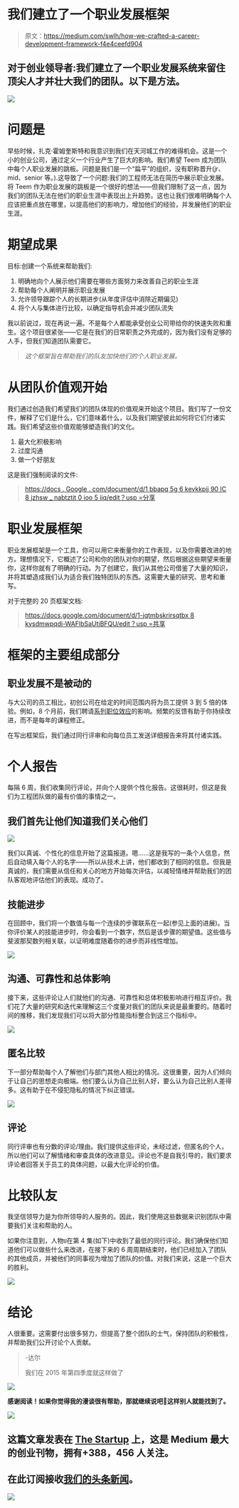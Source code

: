 # 我们建立了一个职业发展框架

> 原文：<https://medium.com/swlh/how-we-crafted-a-career-development-framework-f4e4ceefd904>

## 对于创业领导者:我们建立了一个职业发展系统来留住顶尖人才并壮大我们的团队。以下是方法。

![](img/64d9cfacf46f3ab16404fe3ea003e748.png)

# 问题是

早些时候，扎克·霍姆奎斯特和我意识到我们在天河城工作的难得机会。这是一个小的创业公司，通过定义一个行业产生了巨大的影响。我们希望 Teem 成为团队中每个人职业发展的跳板。问题是我们是一个“扁平”的组织，没有职称晋升(jr、mid、senior 等。).这导致了一个问题:我们的工程师无法在简历中展示职业发展。将 Teem 作为职业发展的跳板是一个很好的想法——但我们限制了这一点，因为我们的团队无法在他们的职业生涯中表现出上升趋势。这也让我们很难明确每个人应该把重点放在哪里，以提高他们的影响力，增加他们的经验，并发展他们的职业生涯。

# 期望成果

目标:创建一个系统来帮助我们:

1.  明确地向个人展示他们需要在哪些方面努力来改善自己的职业生涯
2.  帮助每个人阐明并展示职业发展
3.  允许领导跟踪个人的长期进步(从年度评估中消除近期偏见)
4.  将个人与集体进行比较，以确定指导机会并减少团队流失

我以前说过，现在再说一遍。不是每个人都能承受创业公司带给你的快速失败和重生。这个项目很紧张——它是在我们的日常职责之外完成的，因为我们没有足够的人手，但我们知道团队需要它。

> *这个框架旨在帮助我们的队友加快他们的个人职业发展。*

# 从团队价值观开始

我们通过创造我们希望我们的团队体现的价值观来开始这个项目。我们写了一份文件，解释了它们是什么，它们意味着什么，以及我们期望彼此如何将它们付诸实践。我们希望这些价值观能够塑造我们的文化。

1.  最大化积极影响
2.  过度沟通
3.  做一个好朋友

这是我们强制阅读的文件:

> [https://docs . Google . com/document/d/1 bbapq 5g 6 kevkkpij 90 IC 8 jzhsw _ nabtztjt 0 ioo 5 iiq/edit？usp =分享](https://docs.google.com/document/d/1BbApQ5G6kEvKkPij90IC8JZhsw_NABtZTJT0IoO5IIQ/edit?usp=sharing)

# 职业发展框架

职业发展框架是一个工具，你可以用它来衡量你的工作表现，以及你需要改进的地方。理想情况下，它概述了公司和你的团队对你的期望，然后根据这些期望来衡量你，这样你就有了明确的行动。为了创建它，我们从其他公司借鉴了大量的知识，并将其塑造成我们认为适合我们独特团队的东西。这需要大量的研究、思考和重写。

对于完整的 20 页框架文档:

> [https://docs.google.com/document/d/1-jqtmbskrirsqtbx 8 kysdmwpqdj-WAFlbSaUtjBFQU/edit？usp =共享](https://docs.google.com/document/d/1--jQTMBSkrIRSqTBX8KYsDmWpQdJ-WAFlbSaUtjBFQU/edit?usp=sharing)

# 框架的主要组成部分

## 职业发展不是被动的

与大公司的员工相比，初创公司在给定的时间范围内将为员工提供 3 到 5 倍的体验。例如，8 个月前，我们聘请[系列职位效应](https://medium.com/u/e5c8912fa949#Recency_effect)的影响。频繁的反馈有助于你持续改进，而不是每年的课程修正。

在写出框架后，我们通过同行评审和向每位员工发送详细报告来将其付诸实践。

# 个人报告

每隔 6 周，我们收集同行评论，并向个人提供个性化报告。这很耗时，但这是我们为工程团队做的最有价值的事情之一。

## 我们首先让他们知道我们关心他们

![](img/f2a15cdba526261f6ae30218fd35cfa2.png)

我们以真诚、个性化的信息开始了这篇报道。嗯……这是我写的一条个人信息，然后自动填入每个人的名字——所以从技术上讲，他们都收到了相同的信息。但我是真诚的，我们需要从信任和关心的地方开始每次评估，以减轻情绪并帮助我们的团队客观地评估他们的表现。成功了。

## 技能进步

在回顾中，我们将一个数值与每一个连续的步骤联系在一起(参见上面的进展)。当你评价某人的技能进步时，你会看到一个数字，然后是该步骤的期望值。这些值与斐波那契数列相关联，以证明难度随着你的进步而非线性增加。

![](img/0ee71ea5c781eda90f8fc10da4cc10be.png)

## 沟通、可靠性和总体影响

接下来，这些评论让人们就他们的沟通、可靠性和总体积极影响进行相互评价。我们花了大量的研究和迭代来理解这三个度量对我们的团队来说是最重要的。随着时间的推移，我们发现我们可以将大部分性能指标整合到这三个指标中。

![](img/02ad4d0beda7557d98d1b40630bee8d5.png)

## 匿名比较

下一部分帮助每个人了解他们与部门其他人相比的情况。这很重要，因为人们倾向于让自己的思想走向极端。他们要么认为自己比别人好，要么认为自己比别人差得多。这有助于在不侵犯隐私的情况下纠正错误。

![](img/83673b4374955d649bbf157a5147268e.png)

## 评论

同行评审也有分数的评论/理由。我们提供这些评论，未经过滤，但匿名的个人，所以他们可以了解情绪和审查具体的改进意见。评论也不是自我引导的，我们要求评论者回答关于员工的具体问题，以最大化评论的价值。

# 比较队友

我坚信领导力是为你所领导的人服务的。因此，我们使用这些数据来识别团队中需要我们关注和帮助的人。

如果你注意到，人物`U`在第 4 集(如下)中收到了最低的同行评论。我们确保他们知道他们可以做些什么来改进，在接下来的 6 周周期结束时，他们已经加入了团队的其他成员，并被他们的同事视为增加了团队的价值。对我们来说，这是一个巨大的胜利。

![](img/80db59e50138e2cdd20452484b0c4d04.png)

# 结论

人很重要。这需要付出很多努力，但提高了整个团队的士气，保持团队的积极性，并帮助我们公开讨论个人贡献。

> -达尔
> 
> 我们在 2015 年第四季度就这样做了

![](img/2f30fc4b35b7aeff86b2622545b60168.png)

**感谢阅读！如果你觉得我的漫谈很有帮助，那就继续说吧👏这样别人就能找到了。**

[![](img/308a8d84fb9b2fab43d66c117fcc4bb4.png)](https://medium.com/swlh)

## 这篇文章发表在 [The Startup](https://medium.com/swlh) 上，这是 Medium 最大的创业刊物，拥有+388，456 人关注。

## 在此订阅接收[我们的头条新闻](http://growthsupply.com/the-startup-newsletter/)。

[![](img/b0164736ea17a63403e660de5dedf91a.png)](https://medium.com/swlh)